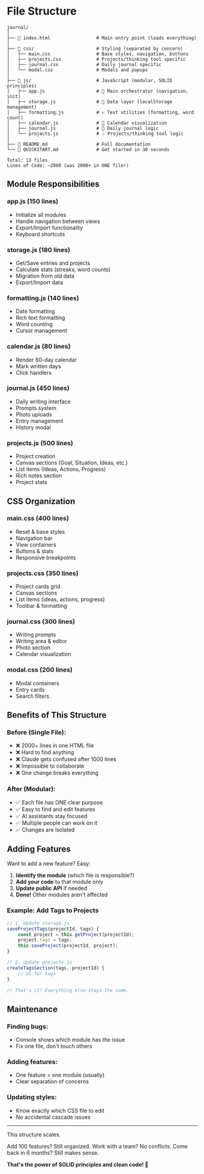 # File Structure

```
journal/
│
├── 📄 index.html                 # Main entry point (loads everything)
│
├── 📁 css/                       # Styling (separated by concern)
│   ├── main.css                 # Base styles, navigation, buttons
│   ├── projects.css             # Projects/thinking tool specific
│   ├── journal.css              # Daily journal specific  
│   └── modal.css                # Modals and popups
│
├── 📁 js/                        # JavaScript (modular, SOLID principles)
│   ├── app.js                   # 🎯 Main orchestrator (navigation, init)
│   ├── storage.js               # 💾 Data layer (localStorage management)
│   ├── formatting.js            # ✍️ Text utilities (formatting, word count)
│   ├── calendar.js              # 📅 Calendar visualization
│   ├── journal.js               # 📖 Daily journal logic
│   └── projects.js              # 💡 Projects/thinking tool logic
│
├── 📄 README.md                  # Full documentation
└── 📄 QUICKSTART.md              # Get started in 30 seconds

Total: 13 files
Lines of Code: ~2000 (was 2000+ in ONE file!)
```

## Module Responsibilities

### app.js (150 lines)
- Initialize all modules
- Handle navigation between views
- Export/Import functionality
- Keyboard shortcuts

### storage.js (180 lines)
- Get/Save entries and projects
- Calculate stats (streaks, word counts)
- Migration from old data
- Export/Import data

### formatting.js (140 lines)
- Date formatting
- Rich text formatting
- Word counting
- Cursor management

### calendar.js (80 lines)
- Render 60-day calendar
- Mark written days
- Click handlers

### journal.js (450 lines)
- Daily writing interface
- Prompts system
- Photo uploads
- Entry management
- History modal

### projects.js (500 lines)
- Project creation
- Canvas sections (Goal, Situation, Ideas, etc.)
- List items (Ideas, Actions, Progress)
- Rich notes section
- Project stats

## CSS Organization

### main.css (400 lines)
- Reset & base styles
- Navigation bar
- View containers
- Buttons & stats
- Responsive breakpoints

### projects.css (350 lines)
- Project cards grid
- Canvas sections
- List items (ideas, actions, progress)
- Toolbar & formatting

### journal.css (300 lines)
- Writing prompts
- Writing area & editor
- Photo section
- Calendar visualization

### modal.css (200 lines)
- Modal containers
- Entry cards
- Search filters

## Benefits of This Structure

### Before (Single File):
- ❌ 2000+ lines in one HTML file
- ❌ Hard to find anything
- ❌ Claude gets confused after 1000 lines
- ❌ Impossible to collaborate
- ❌ One change breaks everything

### After (Modular):
- ✅ Each file has ONE clear purpose
- ✅ Easy to find and edit features
- ✅ AI assistants stay focused
- ✅ Multiple people can work on it
- ✅ Changes are isolated

## Adding Features

Want to add a new feature? Easy:

1. **Identify the module** (which file is responsible?)
2. **Add your code** to that module only
3. **Update public API** if needed
4. **Done!** Other modules aren't affected

### Example: Add Tags to Projects

```javascript
// 1. Update storage.js
saveProjectTags(projectId, tags) {
    const project = this.getProject(projectId);
    project.tags = tags;
    this.saveProject(projectId, project);
}

// 2. Update projects.js  
createTagsSection(tags, projectId) {
    // UI for tags
}

// That's it! Everything else stays the same.
```

## Maintenance

### Finding bugs:
- Console shows which module has the issue
- Fix one file, don't touch others

### Adding features:
- One feature = one module (usually)
- Clear separation of concerns

### Updating styles:
- Know exactly which CSS file to edit
- No accidental cascade issues

---

This structure scales. 

Add 100 features? Still organized.
Work with a team? No conflicts.
Come back in 6 months? Still makes sense.

**That's the power of SOLID principles and clean code! 🚀**
